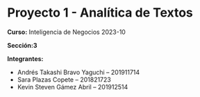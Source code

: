# Proyecto 1 - Analítica de Textos

<strong>Curso:</strong> Inteligencia de Negocios 2023-10

<strong>Sección:3</strong> 

<strong>Integrantes:</strong>

<ul>
<li>Andrés Takashi Bravo Yaguchi – 201911714</li>
<li>Sara Plazas Copete – 201821723</li>
<li>Kevin Steven Gámez Abril – 201912514</li>
</ul>
